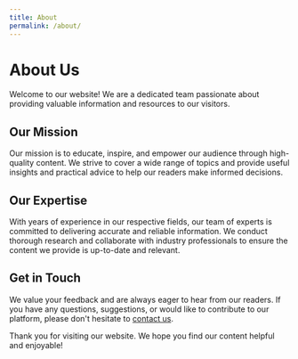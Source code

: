 ```yaml
---
title: About
permalink: /about/
---
```

# About Us

Welcome to our website! We are a dedicated team passionate about providing valuable information and resources to our visitors.

## Our Mission

Our mission is to educate, inspire, and empower our audience through high-quality content. We strive to cover a wide range of topics and provide useful insights and practical advice to help our readers make informed decisions.

## Our Expertise

With years of experience in our respective fields, our team of experts is committed to delivering accurate and reliable information. We conduct thorough research and collaborate with industry professionals to ensure the content we provide is up-to-date and relevant.

## Get in Touch

We value your feedback and are always eager to hear from our readers. If you have any questions, suggestions, or would like to contribute to our platform, please don't hesitate to [contact us](/contact.html).

Thank you for visiting our website. We hope you find our content helpful and enjoyable!

